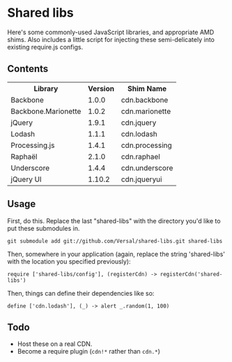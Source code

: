 # Shared libs

Here's some commonly-used JavaScript libraries, and appropriate AMD shims. Also
includes a little script for injecting these semi-delicately into existing
require.js configs.

## Contents
<table>
  <tr>
    <th>Library</th><th>Version</th><th>Shim Name</th>
  </tr>
  <tr>
    <td>Backbone</td>
    <td>1.0.0</td>
    <td>cdn.backbone</td>
  </tr>
  <tr>
    <td>Backbone.Marionette</td>
    <td>1.0.2</td>
    <td>cdn.marionette</td>
  </tr>
  <tr>
    <td>jQuery</td>
    <td>1.9.1</td>
    <td>cdn.jquery</td>
  </tr>
  <tr>
    <td>Lodash</td>
    <td>1.1.1</td>
    <td>cdn.lodash</td>
  </tr>
  <tr>
    <td>Processing.js</td>
    <td>1.4.1</td>
    <td>cdn.processing</td>
  </tr>
  <tr>
    <td>Raphaël</td>
    <td>2.1.0</td>
    <td>cdn.raphael</td>
  </tr>
  <tr>
    <td>Underscore</td>
    <td>1.4.4</td>
    <td>cdn.underscore</td>
  </tr>
  <tr>
    <td>jQuery UI</td>
    <td>1.10.2</td>
    <td>cdn.jqueryui</td>
  </tr>
</table>

## Usage
First, do this. Replace the last "shared-libs" with the directory you'd like to
put these submodules in.

    git submodule add git://github.com/Versal/shared-libs.git shared-libs

Then, somewhere in your application (again, replace the string 'shared-libs'
with the location you specified previously):

    require ['shared-libs/config'], (registerCdn) -> registerCdn('shared-libs')

Then, things can define their dependencies like so:

    define ['cdn.lodash'], (_) -> alert _.random(1, 100)

## Todo
- Host these on a real CDN.
- Become a require plugin (`cdn!*` rather than `cdn.*`)
